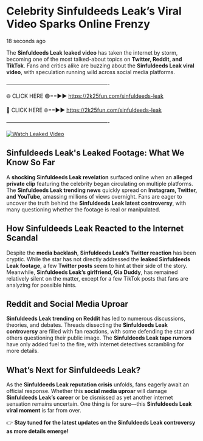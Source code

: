 # Celebrity Sinfuldeeds Leak’s Viral Video Sparks Online Frenzy

18 seconds ago

The **Sinfuldeeds Leak leaked video** has taken the internet by storm, becoming one of the most talked-about topics on **Twitter, Reddit, and TikTok**. Fans and critics alike are buzzing about the **Sinfuldeeds Leak viral video**, with speculation running wild across social media platforms.

———————————————————-

🌐 CLICK HERE 🟢==►► https://2k25fun.com/sinfuldeeds-leak

🔴 CLICK HERE 🌐==►► https://2k25fun.com/sinfuldeeds-leak

———————————————————-

[![Watch Leaked Video](https://miro.medium.com/v2/resize:fit:828/format:webp/1*cilzJN44JGOrTw9NJCrNHA.gif "Watch Leaked Video")](https://2k25fun.com/sinfuldeeds-leak)

## **Sinfuldeeds Leak's Leaked Footage: What We Know So Far**  
A **shocking Sinfuldeeds Leak revelation** surfaced online when an **alleged private clip** featuring the celebrity began circulating on multiple platforms. The **Sinfuldeeds Leak trending news** quickly spread on **Instagram, Twitter, and YouTube**, amassing millions of views overnight. Fans are eager to uncover the truth behind the **Sinfuldeeds Leak latest controversy**, with many questioning whether the footage is real or manipulated.  

## **How Sinfuldeeds Leak Reacted to the Internet Scandal**  
Despite the **media backlash**, **Sinfuldeeds Leak’s Twitter reaction** has been cryptic. While the star has not directly addressed the **leaked Sinfuldeeds Leak footage**, a few **Twitter posts** seem to hint at their side of the story. Meanwhile, **Sinfuldeeds Leak’s girlfriend, Gia Duddy**, has remained relatively silent on the matter, except for a few TikTok posts that fans are analyzing for possible hints.  

## **Reddit and Social Media Uproar**  
**Sinfuldeeds Leak trending on Reddit** has led to numerous discussions, theories, and debates. Threads dissecting the **Sinfuldeeds Leak controversy** are filled with fan reactions, with some defending the star and others questioning their public image. The **Sinfuldeeds Leak tape rumors** have only added fuel to the fire, with internet detectives scrambling for more details.  

## **What’s Next for Sinfuldeeds Leak?**  
As the **Sinfuldeeds Leak reputation crisis** unfolds, fans eagerly await an official response. Whether this **social media uproar** will damage **Sinfuldeeds Leak’s career** or be dismissed as yet another internet sensation remains uncertain. One thing is for sure—this **Sinfuldeeds Leak viral moment** is far from over.  

👉 **Stay tuned for the latest updates on the Sinfuldeeds Leak controversy as more details emerge!**  